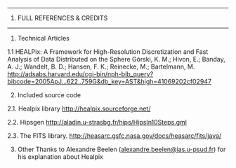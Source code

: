 --------------------------------------------------------------------------------
1. FULL REFERENCES & CREDITS
--------------------------------------------------------------------------------
1. Technical Articles

  1.1 HEALPix: A Framework for High-Resolution Discretization and Fast Analysis 
      of Data Distributed on the Sphere
      Górski, K. M.; Hivon, E.; Banday, A. J.; Wandelt, B. D.; Hansen, F. K.; 
      Reinecke, M.; Bartelmann, M.
      http://adsabs.harvard.edu/cgi-bin/nph-bib_query?bibcode=2005ApJ...622..759G&db_key=AST&high=41069202cf02947

2. Included source code

  2.1. Healpix library
       http://healpix.sourceforge.net/

  2.2. Hipsgen
       http://aladin.u-strasbg.fr/hips/HipsIn10Steps.gml

  2.3. The FITS library.
       http://heasarc.gsfc.nasa.gov/docs/heasarc/fits/java/

3. Other
  Thanks to Alexandre Beelen (alexandre.beelen@ias.u-psud.fr) for his
  explanation about Healpix